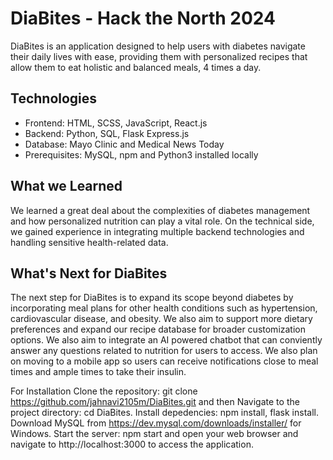 
# DiaBites - Hack the North 2024
DiaBites is an application designed to help users with diabetes navigate their daily lives with ease, providing them with personalized recipes that allow them to eat holistic and balanced meals, 4 times a day.


## Technologies
- Frontend: HTML, SCSS, JavaScript, React.js 
- Backend: Python, SQL, Flask Express.js
- Database: Mayo Clinic and Medical News Today
- Prerequisites: MySQL, npm and Python3 installed locally

## What we Learned
We learned a great deal about the complexities of diabetes management and how personalized nutrition can play a vital role. On the technical side, we gained experience in integrating multiple backend technologies and handling sensitive health-related data.

## What's Next for DiaBites
The next step for DiaBites is to expand its scope beyond diabetes by incorporating meal plans for other health conditions such as hypertension, cardiovascular disease, and obesity. We also aim to support more dietary preferences and expand our recipe database for broader customization options. We also aim to integrate an AI powered chatbot that can conviently answer any questions related to nutrition for users to access. We also plan on moving to a mobile app so users can receive notifications close to meal times and ample times to take their insulin.

For  Installation
Clone the repository: git clone https://github.com/jahnavi2105m/DiaBites.git and then Navigate to the project directory: cd DiaBites. Install depedencies: npm install, flask install. Download MySQL from https://dev.mysql.com/downloads/installer/ for Windows.
Start the server: npm start and open your web browser and navigate to http://localhost:3000 to access the application.


